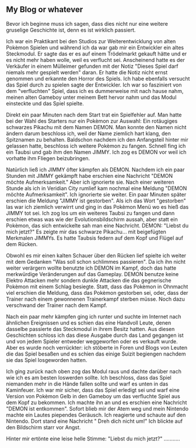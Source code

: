 ## My Blog or whatever

Bevor ich beginne muss ich sagen, dass dies nicht nur eine weitere gruselige Geschichte ist, denn es ist wirklich passiert.

Ich war ein Praktikant bei den Studios zur Weiterentwicklung von alten Pokèmon Spielen und während ich da war gab mir ein Entwickler ein altes Steckmodul. Er sagte das er es auf einem Trödelmarkt gekauft hätte und er es nicht mehr haben wolle, weil es verflucht sei. 
Anscheinend hatte es der Verkäufer in einem Mülleimer gefunden mit der Notiz "Dieses Spiel darf niemals mehr gespielt werden" daran. Er hatte die Notiz nicht ernst genommen und erkannte den Horror des Spiels. Ich habe ebenfalls versucht das Spiel durch zu spielen sagte der Entwickler. 
Ich war so fasziniert von dem "verfluchten" Spiel, dass ich es dummerweise mit nach hause nahm, meinen alten Gameboy unter meinem Bett hervor nahm und das Modul einsteckte und das Spiel spielte.

Direkt ein paar Minuten nach dem Start trat ein Spielfehler auf. Man hatte bei der Wahl des Starters nur ein Pokèmon zur Auswahl: Ein rotäugiges schwarzes Pikachu mit dem Namen DEMON. 
Man konnte den Namen nicht ändern darum beschloss ich, weil der Name ziemlich hart klang, den Spitznamen zu behalten. Baldschon nachdem ich den Anfangsteil hinter mir gelassen hatte, beschloss ich weitere Pokèmon zu fangen. Schnell fing ich ein Taubsi und gab ihm den Namen JIMMY. Ich zog es DEMON vor weil ich vorhatte ihm Fliegen beizubringen.

Natürlich ließ ich JIMMY öfter kämpfen als DEMON. Nachdem ich ein paar Stunden mit JIMMY gekämpft habe erschien eine Nachricht "DEMON möchte Aufmerksamkeit." Aber ich ignorierte sie. Nach einer weiteren Stunde als ich in Veridian City rumlief kam nochmal eine Meldung "DEMON möchte Aufmerksamkeit". 
Ich ignorierte sie weiter. Ein paar Minuten später erschien die Meldung "JIMMY ist gestorben".
Als ich das Wort "gestorben" las war ich ziemlich verwirrt und ging in das Pokèmon Menü wo es hieß das JIMMY tot sei. Ich zog los um ein weiteres Taubsi zu fangen und dann erschien etwas was wie der Evolutionsbildschirm aussah, aber statt ein Pokèmon, das sich entwickelte sah man eine Nachricht. 
DEMON: "Liebst du mich jetzt?" Es zeigte mir das schwarze Pikachu... mit beigefügten Merkmalen JIMMYs. Es hatte Taubsis federn auf dem Kopf und Flügel auf dem Rücken.

Obwohl es mir einen kalten Schauer über den Rücken lief spielte ich weiter mit dem Gedanken "Was soll schon schlimmes passieren". Da ich ihn nicht weiter verärgern wollte benutzte ich DEMON im Kampf, doch das hatte merkwürdige Veränderungen auf das Gameplay. 
DEMON benutze keine Elektro Attacken mehr sondern dunkle Attacken die das gegnerische Pokèmon mit einem Schlag besiegte. Statt, dass das Pokèmon in Ohnmacht viel erschien die Meldung, dass das Pokèmon gestorben sei, oder, dass der Trainer nach einem gewonnenen Trainerkampf sterben müsse. Noch dazu verschwand der Trainer nach dem Kampf.

Nach ein paar mehr kämpfen ging ich runter und suchte im Internet nach ähnlichen Ereignissen und es schien das eine Handvoll Leute, denen dasselbe passierte das Steckmodul in ihrem Besitz hatten. 
Aus diesen Geschichten schloss ich das diese Ausgabe durch das Land gegangen ist und von jedem Spieler entweder weggeworfen oder es verkauft wurde. 
Aber es wurde noch verrückter: ich stöberte in Foren und Blogs von Leuten die das Spiel besaßen und es schien das einige Suizit begiengen nachdem sie das Spiel losgeworden hatten.

Ich ging zurück nach oben zog das Modul raus und dachte darüber nach wie ich es am besten loswerden sollte. Ich beschloss, dass das Spiel niemanden mehr in die Hände fallen sollte und warf es unten in das Kaminfeuer. 
Ich war mir sicher, dass das Spiel erledigt sei und warf eine Version von Pokèmon Gelb in den Gameboy um das verfluchte Spiel aus dem Kopf zu bekommen. Ich machte ihn an und es erschien eine Nachricht "DEMON ist entkommen". 
Sofort blieb mir der Atem weg und mein Nintendo machte ein Lautes piependes Geräusch. Ich reagierte und schaute auf den Nintendo. Dort stand eine Nachricht " Dreh dich nicht um!" Ich blickte auf den Bildschirm starr vor Angst.

Hinter mir ertönte eine leise helle Stimme: "Liebst du mich jetzt?" ...........
